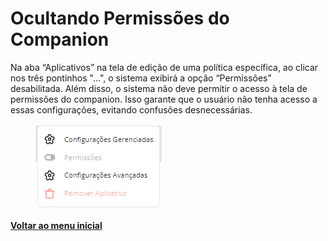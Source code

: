 # Ocultando Permissões do Companion

Na aba “Aplicativos” na tela de edição de uma política específica, ao clicar nos três pontinhos "...", o sistema exibirá a opção “Permissões” desabilitada. Além disso, o sistema não deve permitir o acesso à tela de permissões do companion. Isso garante que o usuário não tenha acesso a essas configurações, evitando confusões desnecessárias.

<figure><img src="../../.gitbook/assets/image (6).png" alt=""><figcaption></figcaption></figure>

[**Voltar ao menu inicial**](./)

